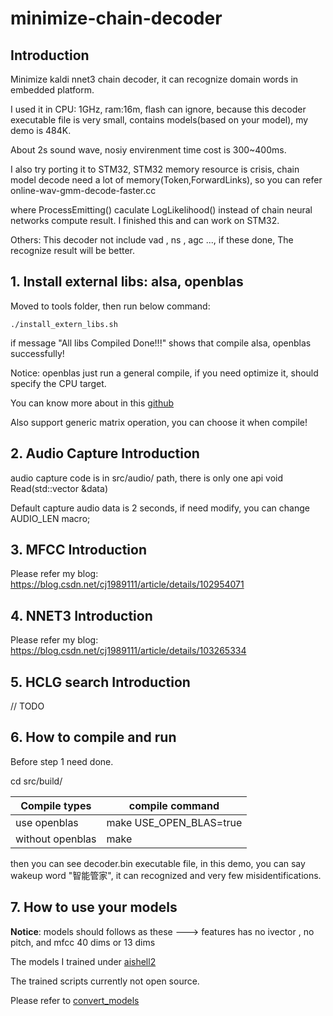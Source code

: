 # minimize-chain-decoder
## Introduction

Minimize kaldi nnet3 chain decoder, it can recognize domain words in embedded platform.

I used it in CPU: 1GHz, ram:16m, flash can ignore, because this decoder executable file is very small, contains models(based on your model), my demo is 484K.

About 2s sound wave, nosiy envirenment time cost is 300~400ms.

I also try porting it to STM32, STM32 memory resource is crisis, chain model decode need a lot of memory(Token,ForwardLinks), so you can refer online-wav-gmm-decode-faster.cc

where ProcessEmitting() caculate LogLikelihood() instead of chain neural networks compute result. I finished this and can work on STM32.

Others: This decoder not include vad , ns , agc ..., if these done, The recognize result will be better.

## 1. Install external libs: alsa, openblas

Moved to tools folder, then run below command:

```
./install_extern_libs.sh
```

if message "All libs Compiled Done!!!" shows that compile alsa, openblas successfully!

Notice: openblas just run a general compile, if you need optimize it, should specify the CPU target.

You can know more about in this [github](https://github.com/xianyi/OpenBLAS)

Also support generic matrix operation, you can choose it when compile!


## 2. Audio Capture Introduction

audio capture code is in src/audio/ path, there is only one api void Read(std::vector<BaseFloat> &data)

Default capture audio data is 2 seconds, if need modify, you can change AUDIO_LEN macro;

## 3. MFCC Introduction

Please refer my blog: https://blog.csdn.net/cj1989111/article/details/102954071


## 4. NNET3 Introduction

Please refer my blog: https://blog.csdn.net/cj1989111/article/details/103265334

## 5. HCLG search Introduction

// TODO

## 6. How to compile and run

Before step 1 need done.

cd src/build/

Compile types | compile command
---|---|
use openblas | make USE_OPEN_BLAS=true |
without openblas | make |

then you can see decoder.bin executable file, in this demo, you can say wakeup word "智能管家", it can recognized and very few misidentifications.

## 7. How to use your models

**Notice**: models should follows as these ---> features has no ivector , no pitch, and mfcc 40 dims or 13 dims

The models I trained under [aishell2](https://github.com/kaldi-asr/kaldi/tree/master/egs/aishell2)

The trained scripts currently not open source.

Please refer to [convert_models](https://github.com/xiangxyq/minimize-chain-decoder/blob/master/tools/convert_models/README.md)


